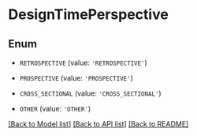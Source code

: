 # DesignTimePerspective


## Enum

* `RETROSPECTIVE` (value: `'RETROSPECTIVE'`)

* `PROSPECTIVE` (value: `'PROSPECTIVE'`)

* `CROSS_SECTIONAL` (value: `'CROSS_SECTIONAL'`)

* `OTHER` (value: `'OTHER'`)

[[Back to Model list]](../README.md#documentation-for-models) [[Back to API list]](../README.md#documentation-for-api-endpoints) [[Back to README]](../README.md)


